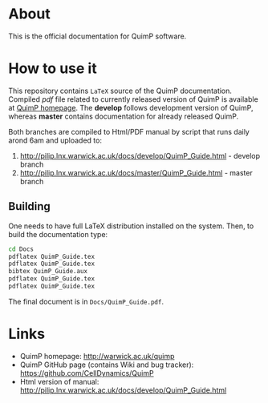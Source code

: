 # About

This is the official documentation for QuimP software.

# How to use it

This repository contains `LaTeX` source of the QuimP documentation. Compiled *pdf* file related to currently released version of QuimP is available at [QuimP homepage](warwick.ac.uk/quimp). The **develop** follows development version of QuimP, whereas **master** contains documentation for already released QuimP.

Both branches are compiled to Html/PDF manual by script that runs daily arond 6am and uploaded to:

1. <http://pilip.lnx.warwick.ac.uk/docs/develop/QuimP_Guide.html> - develop branch
2. <http://pilip.lnx.warwick.ac.uk/docs/master/QuimP_Guide.html> - master branch

## Building

One needs to have full LaTeX distribution installed on the system. Then, to build the documentation type:
```sh
cd Docs
pdflatex QuimP_Guide.tex
pdflatex QuimP_Guide.tex
bibtex QuimP_Guide.aux
pdflatex QuimP_Guide.tex
pdflatex QuimP_Guide.tex
```

The final document is in `Docs/QuimP_Guide.pdf`.

# Links
- QuimP homepage: <http://warwick.ac.uk/quimp>
- QuimP GitHub page (contains Wiki and bug tracker): <https://github.com/CellDynamics/QuimP>
- Html version of manual: <http://pilip.lnx.warwick.ac.uk/docs/develop/QuimP_Guide.html>
